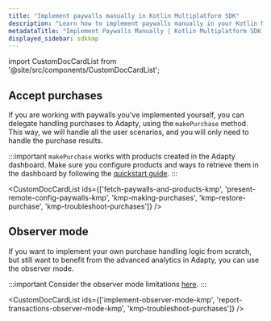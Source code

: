 ```yaml
---
title: "Implement paywalls manually in Kotlin Multiplatform SDK"
description: "Learn how to implement paywalls manually in your Kotlin Multiplatform app with Adapty SDK."
metadataTitle: "Implement Paywalls Manually | Kotlin Multiplatform SDK | Adapty Docs"
displayed_sidebar: sdkkmp
---
```


import CustomDocCardList from '@site/src/components/CustomDocCardList';

## Accept purchases

If you are working with paywalls you've implemented yourself, you can delegate handling purchases to Adapty, using the `makePurchase` method. This way, we will handle all the user scenarios, and you will only need to handle the purchase results.

:::important
`makePurchase` works with products created in the Adapty dashboard. Make sure you configure products and ways to retrieve them in the dashboard by following the [quickstart guide](quickstart).
:::

<CustomDocCardList ids={['fetch-paywalls-and-products-kmp', 'present-remote-config-paywalls-kmp', 'kmp-making-purchases', 'kmp-restore-purchase', 'kmp-troubleshoot-purchases']} />

## Observer mode

If you want to implement your own purchase handling logic from scratch, but still want to benefit from the advanced analytics in Adapty, you can use the observer mode.

:::important
Consider the observer mode limitations [here](observer-vs-full-mode).
:::

<CustomDocCardList ids={['implement-observer-mode-kmp', 'report-transactions-observer-mode-kmp', 'kmp-troubleshoot-purchases']} />
